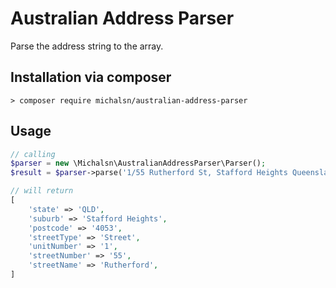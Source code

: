 # Australian Address Parser

Parse the address string to the array.

## Installation via composer

	> composer require michalsn/australian-address-parser

## Usage

```php
// calling
$parser = new \Michalsn\AustralianAddressParser\Parser();
$result = $parser->parse('1/55 Rutherford St, Stafford Heights Queensland');

// will return 
[
	'state' => 'QLD',
	'suburb' => 'Stafford Heights',
	'postcode' => '4053',
	'streetType' => 'Street',
	'unitNumber' => '1',
	'streetNumber' => '55',
	'streetName' => 'Rutherford',
]
```